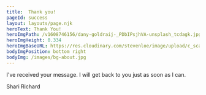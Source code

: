 ```yaml
---
title:  Thank you!
pageId: success
layout: layouts/page.njk
heroText: Thank You!
heroImgPath: /v1608746156/dany-goldraij-_PDbIPsjhVA-unsplash_tcdagk.jpg
heroImgHeight: 0.334
heroImgBaseURL: https://res.cloudinary.com/stevenloe/image/upload/c_scale,e_sharpen:100,q_70,
bodyImgPosition: bottom right
bodyImg: /images/bg-about.jpg
---
```



I've received your message. I will get back to you just as soon as I can.

Shari Richard
